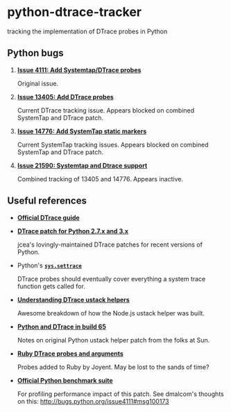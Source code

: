 python-dtrace-tracker
=====================

tracking the implementation of DTrace probes in Python

Python bugs
-----------

1. [**Issue 4111: Add Systemtap/DTrace probes**][4111]

    Original issue.

1. [**Issue 13405: Add DTrace probes**][13405]

    Current DTrace tracking issue. Appears blocked on combined
    SystemTap and DTrace patch.

1. [**Issue 14776: Add SystemTap static markers**][14776]

    Current SystemTap tracking issues. Appears blocked on combined
    SystemTap and DTrace patch.

1. [**Issue 21590: Systemtap and Dtrace support**][21590]

    Combined tracking of 13405 and 14776. Appears inactive.

[4111]: http://bugs.python.org/issue4111
[13405]: http://bugs.python.org/issue13405
[14776]: http://bugs.python.org/issue14776
[21590]: http://bugs.python.org/issue21590

Useful references
-----------------
* [**Official DTrace guide**](http://dtrace.org/guide/preface.html)

* [**DTrace patch for Python 2.7.x and 3.x**](https://www.jcea.es/artic/python_dtrace.htm)

    jcea's lovingly-maintained DTrace patches for recent versions of Python.

* Python's [**`sys.settrace`**](https://docs.python.org/3.5/library/sys.html#sys.settrace)

    DTrace probes should eventually cover everything a system trace function gets called for.

* [**Understanding DTrace ustack helpers**](http://dtrace.org/blogs/dap/2013/11/20/understanding-dtrace-ustack-helpers/)

    Awesome breakdown of how the Node.js ustack helper was built.

* [**Python and DTrace in build 65**](https://blogs.oracle.com/levon/entry/python_and_dtrace_in_build)

    Notes on original Python ustack helper patch from the folks at Sun.

* [**Ruby DTrace probes and arguments**](https://web.archive.org/web/20070727033528/http://dev.joyent.com/projects/ruby-dtrace/wiki/Ruby+DTrace+probes+and+arguments)

    Probes added to Ruby by Joyent. May be lost to the sands of time?

* [**Official Python benchmark suite**](https://hg.python.org/benchmarks/file/100eee4adc4c/README.txt)

    For profiling performance impact of this patch. See dmalcom's thoughts on this: <http://bugs.python.org/issue4111#msg100173>
